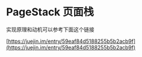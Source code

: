 # PageStack 页面栈

实现原理和动机可以参考下面这个链接

[https://juejin.im/entry/59eaf84d5188255b5b2acb9f](https://juejin.im/entry/59eaf84d5188255b5b2acb9f)
